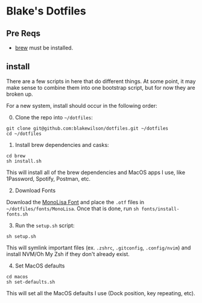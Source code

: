 # Blake's Dotfiles

## Pre Reqs

- [brew](https://brew.sh) must be installed.

## install

There are a few scripts in here that do different things. At some point, it may make sense to combine them into one bootstrap script, but for now they are broken up.

For a new system, install should occur in the following order:

0. Clone the repo into `~/dotfiles`:

```
git clone git@github.com:blakewilson/dotfiles.git ~/dotfiles
cd ~/dotfiles
```

1. Install brew dependencies and casks:

```
cd brew
sh install.sh
```

This will install all of the brew dependencies and MacOS apps I use, like 1Password, Spotify, Postman, etc.

2. Download Fonts

Download the [MonoLisa Font](https://www.monolisa.dev) and place the `.otf` files in `~/dotfiles/fonts/MonoLisa`. Once that is done, run `sh fonts/install-fonts.sh`

3. Run the `setup.sh` script:

```
sh setup.sh
```

This will symlink important files (ex. `.zshrc`, `.gitconfig`, `.config/nvim`) and install NVM/Oh My Zsh if they don't already exist.

4. Set MacOS defaults

```
cd macos
sh set-defaults.sh
```

This will set all the MacOS defaults I use (Dock position, key repeating, etc).
